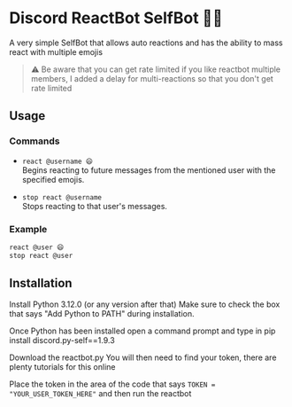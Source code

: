 # Discord ReactBot SelfBot 🤖💬

A very simple SelfBot that allows auto reactions and has the ability to mass react with multiple emojis

> ⚠️ Be aware that you can get rate limited if you like reactbot multiple members, I added a delay for multi-reactions so that you don't get rate limited


## Usage

### Commands

- `react @username 😄`  
  Begins reacting to future messages from the mentioned user with the specified emojis.

- `stop react @username`  
  Stops reacting to that user's messages.

### Example

```txt
react @user 😄
stop react @user
```
## Installation

Install Python 3.12.0 (or any version after that)
Make sure to check the box that says "Add Python to PATH" during installation.

Once Python has been installed open a command prompt and type in
pip install discord.py-self==1.9.3

Download the reactbot.py
You will then need to find your token, there are plenty tutorials for this online

Place the token in the area of the code that says ```TOKEN = "YOUR_USER_TOKEN_HERE"``` and then run the reactbot
